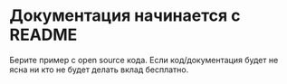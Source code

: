  # Документация начинается с README


Берите пример с open source кода. Если код/документация будет не ясна ни кто не будет делать вклад бесплатно.
